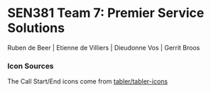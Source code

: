 # SEN381 Team 7: Premier Service Solutions

Ruben de Beer |
Etienne de Villiers |
Dieudonne Vos |
Gerrit Broos 

### Icon Sources
The Call Start/End icons come from [tabler/tabler-icons](https://github.com/tabler/tabler-icons)


